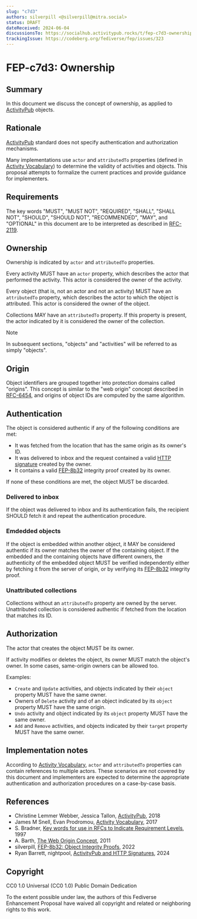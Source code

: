 ```yaml
---
slug: "c7d3"
authors: silverpill <@silverpill@mitra.social>
status: DRAFT
dateReceived: 2024-06-04
discussionsTo: https://socialhub.activitypub.rocks/t/fep-c7d3-ownership/4292
trackingIssue: https://codeberg.org/fediverse/fep/issues/323
---
```

# FEP-c7d3: Ownership

## Summary

In this document we discuss the concept of ownership, as applied to [ActivityPub] objects.

## Rationale

[ActivityPub] standard does not specify authentication and authorization mechanisms.

Many implementations use `actor` and `attributedTo` properties (defined in [Activity Vocabulary][ActivityVocabulary]) to determine the validity of activities and objects. This proposal attempts to formalize the current practices and provide guidance for implementers.

## Requirements

The key words "MUST", "MUST NOT", "REQUIRED", "SHALL", "SHALL NOT", "SHOULD", "SHOULD NOT", "RECOMMENDED", "MAY", and "OPTIONAL" in this document are to be interpreted as described in [RFC-2119].

## Ownership

Ownership is indicated by `actor` and `attributedTo` properties.

Every activity MUST have an `actor` property, which describes the actor that performed the activity. This actor is considered the owner of the activity.

Every object (that is, not an actor and not an activity) MUST have an `attributedTo` property, which describes the actor to which the object is attributed. This actor is considered the owner of the object.

Collections MAY have an `attributedTo` property. If this property is present, the actor indicated by it is considered the owner of the collection.

>[!NOTE]
> In subsequent sections, "objects" and "activities" will be referred to as simply "objects".

## Origin

Object identifiers are grouped together into protection domains called "origins". This concept is similar to the "web origin" concept described in [RFC-6454], and origins of object IDs are computed by the same algorithm.

## Authentication

The object is considered authentic if any of the following conditions are met:

- It was fetched from the location that has the same origin as its owner's ID.
- It was delivered to inbox and the request contained a valid [HTTP signature][HttpSig] created by the owner.
- It contains a valid [FEP-8b32] integrity proof created by its owner.

If none of these conditions are met, the object MUST be discarded.

### Delivered to inbox

If the object was delivered to inbox and its authentication fails, the recipient SHOULD fetch it and repeat the authentication procedure.

### Emdedded objects

If the object is embedded within another object, it MAY be considered authentic if its owner matches the owner of the containing object. If the embedded and the containing objects have different owners, the authenticity of the embedded object MUST be verified independently either by fetching it from the server of origin, or by verifying its [FEP-8b32] integrity proof.

### Unattributed collections

Collections without an `attributedTo` property are owned by the server. Unattributed collection is considered authentic if fetched from the location that matches its ID.

## Authorization

The actor that creates the object MUST be its owner.

If activity modifies or deletes the object, its owner MUST match the object's owner. In some cases, same-origin owners can be allowed too.

Examples:

- `Create` and `Update` activities, and objects indicated by their `object` property MUST have the same owner.
- Owners of `Delete` activity and of an object indicated by its `object` property MUST have the same origin.
- `Undo` activity and object indicated by its `object` property MUST have the same owner.
- `Add` and `Remove` activities, and objects indicated by their `target` property MUST have the same owner.

## Implementation notes

According to [Activity Vocabulary][ActivityVocabulary], `actor` and `attributedTo` properties can contain references to multiple actors. These scenarios are not covered by this document and implementers are expected to determine the appropriate authentication and authorization procedures on a case-by-case basis.

## References

- Christine Lemmer Webber, Jessica Tallon, [ActivityPub][ActivityPub], 2018
- James M Snell, Evan Prodromou, [Activity Vocabulary][ActivityVocabulary], 2017
- S. Bradner, [Key words for use in RFCs to Indicate Requirement Levels][RFC-2119], 1997
- A. Barth, [The Web Origin Concept][RFC-6454], 2011
- silverpill, [FEP-8b32: Object Integrity Proofs][FEP-8b32], 2022
- Ryan Barrett, nightpool, [ActivityPub and HTTP Signatures][HttpSig], 2024

[ActivityPub]: https://www.w3.org/TR/activitypub/
[ActivityVocabulary]: https://www.w3.org/TR/activitystreams-vocabulary/
[RFC-2119]: https://tools.ietf.org/html/rfc2119.html
[RFC-6454]: https://www.rfc-editor.org/rfc/rfc6454.html
[FEP-8b32]: https://codeberg.org/fediverse/fep/src/branch/main/fep/8b32/fep-8b32.md
[HttpSig]: https://swicg.github.io/activitypub-http-signature/

## Copyright

CC0 1.0 Universal (CC0 1.0) Public Domain Dedication

To the extent possible under law, the authors of this Fediverse Enhancement Proposal have waived all copyright and related or neighboring rights to this work.
